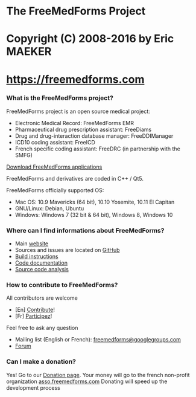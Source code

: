 # The FreeMedForms Project
# Copyright (C) 2008-2016 by Eric MAEKER
# https://freemedforms.com


### What is the FreeMedForms project?

FreeMedForms project is an open source medical project:
- Electronic Medical Record: FreeMedForms EMR
- Pharmaceutical drug prescription assistant: FreeDiams
- Drug and drug-interaction database manager: FreeDDIManager
- ICD10 coding assistant: FreeICD
- French specific coding assistant: FreeDRC (in partnership with the SMFG)

[Download FreeMedForms applications]

FreeMedForms and derivatives are coded in C++ / Qt5.

FreeMedForms officially supported OS:
- Mac OS: 10.9 Mavericks (64 bit), 10.10 Yosemite, 10.11 El Capitan
- GNU/Linux: Debian, Ubuntu
- Windows: Windows 7 (32 bit & 64 bit), Windows 8, Windows 10

### Where can I find informations about FreeMedForms?

- Main [website]
- Sources and issues are located on [GitHub]
- [Build instructions]
- [Code documentation]
- [Source code analysis]

### How to contribute to FreeMedForms?

All contributors are welcome
- [En] [Contribute]!
- [Fr] [Participez]!

Feel free to ask any question 
- Mailing list (English or French): freemedforms@googlegroups.com
- [Forum]


### Can I make a donation?
    
Yes! Go to our [Donation page].
Your money will go to the french non-profit organization [asso.freemedforms.com]
Donating will speed up the development process

[Download FreeMedForms applications]: https://freemedforms.com/en/downloads
[website]: https://freemedforms.com/
[GitHub]: https://github.com/FreeMedForms/freemedforms
[Build instructions]: https://freemedforms.com/en/code_doc
[Code documentation]: https://freemedforms.com/fr/developers
[Source code analysis]: https://www.openhub.net/p/freemedforms/
[Participez]: https://freemedforms.com/fr/contribute
[Contribute]: https://freemedforms.com/en/contribute
[Forum]: https://freemedforms.com/forum
[Donation page]: https://freemedforms.com/en/donation
[asso.freemedforms.com]: https://freemedforms.com/en/asso/start
